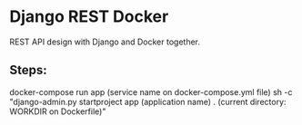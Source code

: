 # Django REST Docker

REST API design with Django and Docker together.

## Steps:

docker-compose run app (service name on docker-compose.yml file) sh -c "django-admin.py startproject app (application name) . (current directory: WORKDIR on Dockerfile)"
